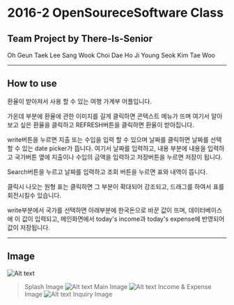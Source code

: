# 2016-2 OpenSoureceSoftware Class

## Team Project by There-Is-Senior

Oh Geun Taek
Lee Sang Wook
Choi Dae Ho
Ji Young Seok
Kim Tae Woo

--------------------------------


## How to use

환율이 받아져서 사용 할 수 있는 여행 가계부 어플입니다.

가온데 부분에 환율에 관한 이미지를 길게 클릭하면 콘텍스트 메뉴가 뜨며
여기서 알아보고 싶은 환율을 클릭하고 REFRESH버튼을 클릭하면 환율이 받아집니다.

write버튼을 누르면 지출 또는 수입을 입력 할 수 있으며 날짜를 클릭하면 날짜를 선택 할 수 있는 date picker가 뜹니다. 여기서 날짜를 입력하고, 내용 부분에 내용을 입력하고 국가버튼 옆에 지출이나 수입의 금액을 입력하고 저장버튼을 누르면 저장이 됩니다.

Search버튼을 누르고 날짜를 입력하고 조회 버튼을 누르면 표와 내역이 뜹니다.

클릭시 나오는 원형 표는 클릭하면 그 부분이 확대되어 강조되고, 드래그를 하여서 표를 회전시킬수 있습니다.

write부분에서 국가를 선택하면 아래부분에 한국돈으로 바꾼 값이 뜨며, 데이터베이스에 이 값이 입력되고, 메인화면에서 today's income과 today's expense에 반영되어 값이 저장됩니다.

---

## Image
![Alt text](https://github.com/GeunTeakOh/TravelMoneyDiary/tree/master/res/readme1.jpg)
> Splash Image
![Alt text](https://github.com/GeunTeakOh/TravelMoneyDiary/tree/master/res/readme2.jpg)
> Main Image
![Alt text](https://github.com/GeunTeakOh/TravelMoneyDiary/tree/master/res/readme3.jpg)
> Income & Expense Image
![Alt text](https://github.com/GeunTeakOh/TravelMoneyDiary/tree/master/res/readme4.jpg)
> Inquiry Image
